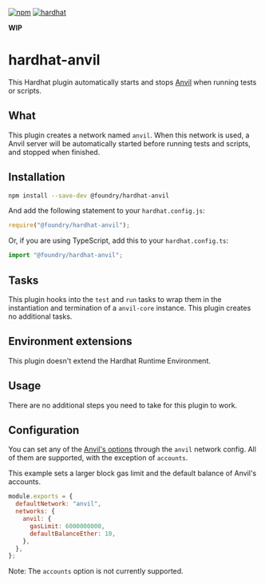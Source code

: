 [![npm](https://img.shields.io/npm/v/@foundry/hardhat-anvil.svg)](https://www.npmjs.com/package/@foundry/hardhat-anvil) [![hardhat](https://hardhat.org/buidler-plugin-badge.svg?1)](https://hardhat.org)

**WIP**

# hardhat-anvil

This Hardhat plugin automatically starts and stops [Anvil](https://github.com/foundry-rs/foundry/anvil) when running tests or scripts.

## What

This plugin creates a network named `anvil`. When this network is used, a Anvil server will be automatically started before running tests and scripts, and stopped when finished.

## Installation

```bash
npm install --save-dev @foundry/hardhat-anvil
```

And add the following statement to your `hardhat.config.js`:

```js
require("@foundry/hardhat-anvil");
```

Or, if you are using TypeScript, add this to your `hardhat.config.ts`:

```js
import "@foundry/hardhat-anvil";
```

## Tasks

This plugin hooks into the `test` and `run` tasks to wrap them in the instantiation and termination of a `anvil-core` instance. This plugin creates no additional tasks.

## Environment extensions

This plugin doesn't extend the Hardhat Runtime Environment.

## Usage

There are no additional steps you need to take for this plugin to work.

## Configuration

You can set any of the [Anvil's options](https://github.com/foundry-rs/foundry/anvil) through the `anvil` network config. All of them are supported, with the exception of `accounts`.

This example sets a larger block gas limit and the default balance of Anvil's accounts.

```js
module.exports = {
  defaultNetwork: "anvil",
  networks: {
    anvil: {
      gasLimit: 6000000000,
      defaultBalanceEther: 10,
    },
  },
};
```

Note: The `accounts` option is not currently supported.
